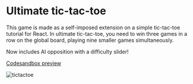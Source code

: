 # Ultimate tic-tac-toe
This game is made as a self-imposed extension on a simple tic-tac-toe tutorial for React.
In ultimate tic-tac-toe, you need to win three games in a row on the global board, playing nine smaller games simultaneously.

Now includes AI opposition with a difficulty slider!

[Codesandbox preview](https://codesandbox.io/s/react-tic-tac-toe-ultimate-psx75p)

![tictactoe](https://github.com/PhilAldridge/REACT-Ultimate-tic-tac-toe/assets/105776682/7ae3528d-eda2-415b-8f54-de58557bdcca)

